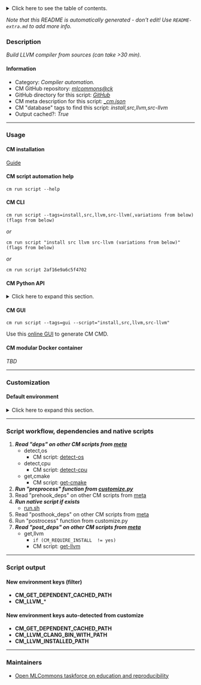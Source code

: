 <details>
<summary>Click here to see the table of contents.</summary>

* [Description](#description)
* [Information](#information)
* [Usage](#usage)
  * [ CM installation](#cm-installation)
  * [ CM script automation help](#cm-script-automation-help)
  * [ CM CLI](#cm-cli)
  * [ CM Python API](#cm-python-api)
  * [ CM GUI](#cm-gui)
  * [ CM modular Docker container](#cm-modular-docker-container)
* [Customization](#customization)
  * [ Default environment](#default-environment)
* [Script workflow, dependencies and native scripts](#script-workflow-dependencies-and-native-scripts)
* [Script output](#script-output)
* [New environment keys (filter)](#new-environment-keys-(filter))
* [New environment keys auto-detected from customize](#new-environment-keys-auto-detected-from-customize)
* [Maintainers](#maintainers)

</details>

*Note that this README is automatically generated - don't edit! Use `README-extra.md` to add more info.*

### Description

*Build LLVM compiler from sources (can take >30 min).*

#### Information

* Category: *Compiler automation.*
* CM GitHub repository: *[mlcommons@ck](https://github.com/mlcommons/ck/tree/master/cm-mlops)*
* GitHub directory for this script: *[GitHub](https://github.com/mlcommons/ck/tree/master/cm-mlops/script/install-llvm-src)*
* CM meta description for this script: *[_cm.json](_cm.json)*
* CM "database" tags to find this script: *install,src,llvm,src-llvm*
* Output cached?: *True*
___
### Usage

#### CM installation

[Guide](https://github.com/mlcommons/ck/blob/master/docs/installation.md)

#### CM script automation help

```cm run script --help```

#### CM CLI

`cm run script --tags=install,src,llvm,src-llvm(,variations from below) (flags from below)`

*or*

`cm run script "install src llvm src-llvm (variations from below)" (flags from below)`

*or*

`cm run script 2af16e9a6c5f4702`

#### CM Python API

<details>
<summary>Click here to expand this section.</summary>

```python

import cmind

r = cmind.access({'action':'run'
                  'automation':'script',
                  'tags':'install,src,llvm,src-llvm'
                  'out':'con',
                  ...
                  (other input keys for this script)
                  ...
                 })

if r['return']>0:
    print (r['error'])

```

</details>


#### CM GUI

```cm run script --tags=gui --script="install,src,llvm,src-llvm"```

Use this [online GUI](https://cKnowledge.org/cm-gui/?tags=install,src,llvm,src-llvm) to generate CM CMD.

#### CM modular Docker container

*TBD*

___
### Customization

#### Default environment

<details>
<summary>Click here to expand this section.</summary>

These keys can be updated via --env.KEY=VALUE or "env" dictionary in @input.json or using script flags.


</details>

___
### Script workflow, dependencies and native scripts

  1. ***Read "deps" on other CM scripts from [meta](https://github.com/mlcommons/ck/tree/master/cm-mlops/script/install-llvm-src/_cm.json)***
     * detect,os
       - CM script: [detect-os](https://github.com/mlcommons/ck/tree/master/cm-mlops/script/detect-os)
     * detect,cpu
       - CM script: [detect-cpu](https://github.com/mlcommons/ck/tree/master/cm-mlops/script/detect-cpu)
     * get,cmake
       - CM script: [get-cmake](https://github.com/mlcommons/ck/tree/master/cm-mlops/script/get-cmake)
  1. ***Run "preprocess" function from [customize.py](https://github.com/mlcommons/ck/tree/master/cm-mlops/script/install-llvm-src/customize.py)***
  1. Read "prehook_deps" on other CM scripts from [meta](https://github.com/mlcommons/ck/tree/master/cm-mlops/script/install-llvm-src/_cm.json)
  1. ***Run native script if exists***
     * [run.sh](https://github.com/mlcommons/ck/tree/master/cm-mlops/script/install-llvm-src/run.sh)
  1. Read "posthook_deps" on other CM scripts from [meta](https://github.com/mlcommons/ck/tree/master/cm-mlops/script/install-llvm-src/_cm.json)
  1. Run "postrocess" function from customize.py
  1. ***Read "post_deps" on other CM scripts from [meta](https://github.com/mlcommons/ck/tree/master/cm-mlops/script/install-llvm-src/_cm.json)***
     * get,llvm
       * `if (CM_REQUIRE_INSTALL  != yes)`
       - CM script: [get-llvm](https://github.com/mlcommons/ck/tree/master/cm-mlops/script/get-llvm)
___
### Script output
#### New environment keys (filter)

* **CM_GET_DEPENDENT_CACHED_PATH**
* **CM_LLVM_***
#### New environment keys auto-detected from customize

* **CM_GET_DEPENDENT_CACHED_PATH**
* **CM_LLVM_CLANG_BIN_WITH_PATH**
* **CM_LLVM_INSTALLED_PATH**
___
### Maintainers

* [Open MLCommons taskforce on education and reproducibility](https://github.com/mlcommons/ck/blob/master/docs/mlperf-education-workgroup.md)